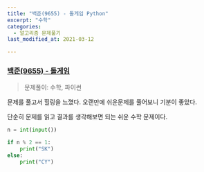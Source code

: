 ```yaml
---
title: "백준(9655) - 돌게임 Python"
excerpt: "수학"
categories:
  - 알고리즘 문제풀기
last_modified_at: 2021-03-12

---
```


### [백준(9655) - 돌게임](https://www.acmicpc.net/problem/9655)

> 문제풀이: 수학, 파이썬

문제를 풀고서 힐링을 느꼈다. 오랜만에 쉬운문제를 풀어보니 기분이 좋았다.

단순히 문제를 읽고 결과를 생각해보면 되는 쉬운 수학 문제이다.

```python
n = int(input())

if n % 2 == 1:
    print("SK")
else:
    print("CY")
```
